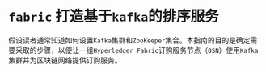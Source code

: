 # `fabric` 打造基于`kafka`的排序服务

假设读者通常知道如何设置`Kafka`集群和`ZooKeeper`集合。本指南的目的是确定需要采取的步骤，以便让一组`Hyperledger Fabric`订购服务节点（`OSN`）使用`Kafka`集群并为区块链网络提供订购服务。

